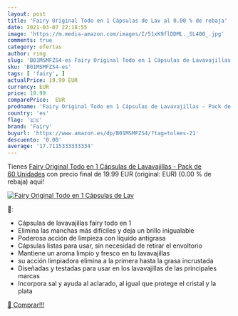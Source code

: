 ```yaml
---
layout: post
title: 'Fairy Original Todo en 1 Cápsulas de Lav al 0.00 % de rebaja'
date: 2021-03-07 22:18:55
image: 'https://m.media-amazon.com/images/I/51xK9flDDML._SL400_.jpg'
comments: true
category: ofertas
author: ring
slug: 'B01MSMFZS4-es Fairy Original Todo en 1 Cápsulas de Lavavajillas - Pack...'
sku: 'B01MSMFZS4-es'
tags: [ 'fairy', ]
actualPrice: 19.99 EUR
currency: EUR
price: 19.99
comparePrice:  EUR
prodname: 'Fairy Original Todo en 1 Cápsulas de Lavavajillas - Pack de 60 Unidades'
country: 'es'
flag: '🇪🇸'
brand: 'Fairy'
buyurl: 'https://www.amazon.es/dp/B01MSMFZS4/?tag=tolees-21'
descuento: '0.00'
average: '17.7115333333334'
---
```


Tienes [Fairy Original Todo en 1 Cápsulas de Lavavajillas - Pack de 60 Unidades](https://www.amazon.es/dp/B01MSMFZS4/?tag=tolees-21) con precio final de  19.99 EUR (original:  EUR) (0.00 %  de rebaja) aqui!

[![Fairy Original Todo en 1 Cápsulas de Lav](https://m.media-amazon.com/images/I/51xK9flDDML._SL400_.jpg)](https://www.amazon.es/dp/B01MSMFZS4/?tag=tolees-21)

🔎:

- Cápsulas de lavavajillas fairy todo en 1
- Elimina las manchas más difíciles y deja un brillo inigualable
- Poderosa acción de limpieza con líquido antigrasa
- Cápsulas listas para usar, sin necesidad de retirar el envoltorio
- Mantiene un aroma limpio y fresco en tu lavavajillas
- su acción limpiadora elimina a la primera hasta la grasa incrustada
- Diseñadas y testadas para usar en los lavavajillas de las principales marcas
- Incorpora sal y ayuda al aclarado, al igual que protege el cristal y la plata

[🛒 Comprar!!!](https://www.amazon.es/dp/B01MSMFZS4/?tag=tolees-21)
